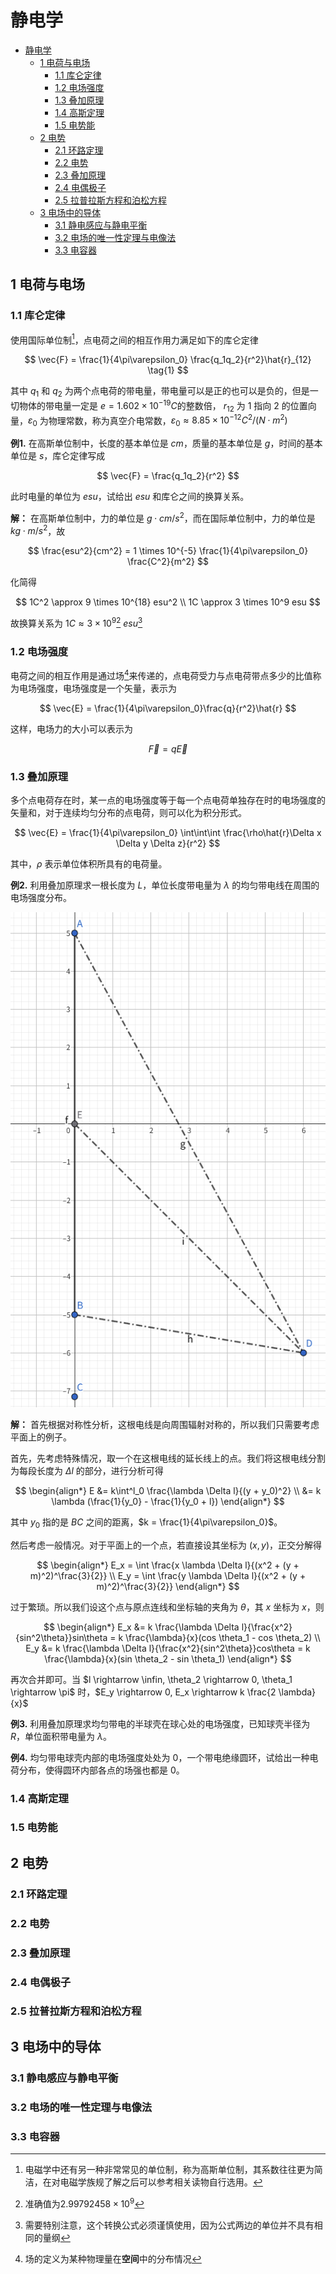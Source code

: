 # 静电学

- [静电学](#静电学)
  - [1 电荷与电场](#1-电荷与电场)
    - [1.1 库仑定律](#11-库仑定律)
    - [1.2 电场强度](#12-电场强度)
    - [1.3 叠加原理](#13-叠加原理)
    - [1.4 高斯定理](#14-高斯定理)
    - [1.5 电势能](#15-电势能)
  - [2 电势](#2-电势)
    - [2.1 环路定理](#21-环路定理)
    - [2.2 电势](#22-电势)
    - [2.3 叠加原理](#23-叠加原理)
    - [2.4 电偶极子](#24-电偶极子)
    - [2.5 拉普拉斯方程和泊松方程](#25-拉普拉斯方程和泊松方程)
  - [3 电场中的导体](#3-电场中的导体)
    - [3.1 静电感应与静电平衡](#31-静电感应与静电平衡)
    - [3.2 电场的唯一性定理与电像法](#32-电场的唯一性定理与电像法)
    - [3.3 电容器](#33-电容器)

## 1 电荷与电场

### 1.1 库仑定律

使用国际单位制[^1]，点电荷之间的相互作用力满足如下的库仑定律

$$
\vec{F} = \frac{1}{4\pi\varepsilon_0} \frac{q_1q_2}{r^2}\hat{r}_{12} \tag{1}
$$

其中 $q_1$ 和 $q_2$ 为两个点电荷的带电量，带电量可以是正的也可以是负的，但是一切物体的带电量一定是 $e = 1.602 \times 10^{-19}C$的整数倍， $r_{12}$ 为 $1$ 指向 $2$ 的位置向量，$\varepsilon_0$ 为物理常数，称为真空介电常数，$\varepsilon_0 \approx 8.85 \times 10^{-12}C^2/(N \cdot m^2)$

**例1.** 在高斯单位制中，长度的基本单位是 $cm$，质量的基本单位是 $g$，时间的基本单位是 $s$，库仑定律写成

$$
\vec{F} = \frac{q_1q_2}{r^2}
$$

此时电量的单位为 $esu$，试给出 $esu$ 和库仑之间的换算关系。

**解：** 在高斯单位制中，力的单位是 $g \cdot cm/s^2$，而在国际单位制中，力的单位是 $kg \cdot m/s^2$，故

$$
\frac{esu^2}{cm^2} = 1 \times 10^{-5} \frac{1}{4\pi\varepsilon_0} \frac{C^2}{m^2}
$$

化简得

$$
1C^2 \approx 9 \times 10^{18} esu^2 \\
1C \approx 3 \times 10^9 esu
$$

故换算关系为 $1C \approx 3 \times 10^9$[^2] $esu$[^3]

### 1.2 电场强度

电荷之间的相互作用是通过场[^4]来传递的，点电荷受力与点电荷带点多少的比值称为电场强度，电场强度是一个矢量，表示为

$$
\vec{E} = \frac{1}{4\pi\varepsilon_0}\frac{q}{r^2}\hat{r}
$$

这样，电场力的大小可以表示为

$$
\vec{F} = q\vec{E} \tag{2}
$$

### 1.3 叠加原理

多个点电荷存在时，某一点的电场强度等于每一个点电荷单独存在时的电场强度的矢量和，对于连续均匀分布的点电荷，则可以化为积分形式。

$$
\vec{E} = \frac{1}{4\pi\varepsilon_0} \int\int\int \frac{\rho\hat{r}\Delta x \Delta y \Delta z}{r^2}
$$

其中，$\rho$ 表示单位体积所具有的电荷量。

**例2.** 利用叠加原理求一根长度为 $L$，单位长度带电量为 $\lambda$ 的均匀带电线在周围的电场强度分布。

![长度为L的均匀带电线及平面上的任一点](image.png)

**解：** 首先根据对称性分析，这根电线是向周围辐射对称的，所以我们只需要考虑平面上的例子。

首先，先考虑特殊情况，取一个在这根电线的延长线上的点。我们将这根电线分割为每段长度为 $\Delta l$ 的部分，进行分析可得

$$
\begin{align*}
  E &= k\int^l_0 \frac{\lambda \Delta l}{(y + y_0)^2} \\
    &= k \lambda (\frac{1}{y_0} - \frac{1}{y_0 + l})
\end{align*}
$$

其中 $y_0$ 指的是 $BC$ 之间的距离，$k = \frac{1}{4\pi\varepsilon_0}$。

然后考虑一般情况。对于平面上的一个点，若直接设其坐标为 $(x, y)$，正交分解得

$$
\begin{align*}
E_x = \int \frac{x \lambda \Delta l}{(x^2 + (y + m)^2)^\frac{3}{2}} \\
E_y = \int \frac{y \lambda \Delta l}{(x^2 + (y + m)^2)^\frac{3}{2}}
\end{align*}
$$

过于繁琐。所以我们设这个点与原点连线和坐标轴的夹角为 $\theta$，其 $x$ 坐标为 $x$，则

$$
\begin{align*}
E_x &= k \frac{\lambda \Delta l}{\frac{x^2}{sin^2\theta}}sin\theta = k \frac{\lambda}{x}(cos \theta_1 - cos \theta_2) \\
E_y &= k \frac{\lambda \Delta l}{\frac{x^2}{sin^2\theta}}cos\theta = k \frac{\lambda}{x}(sin \theta_2 - sin \theta_1)
\end{align*}
$$

再次合并即可。当 $l \rightarrow \infin, \theta_2 \rightarrow 0, \theta_1 \rightarrow \pi$ 时，$E_y \rightarrow 0, E_x \rightarrow k \frac{2 \lambda}{x}$

**例3.** 利用叠加原理求均匀带电的半球壳在球心处的电场强度，已知球壳半径为 $R$，单位面积带电量为 $\lambda$。

**例4.** 均匀带电球壳内部的电场强度处处为 $0$，一个带电绝缘圆环，试给出一种电荷分布，使得圆环内部各点的场强也都是 $0$。

### 1.4 高斯定理

### 1.5 电势能

## 2 电势

### 2.1 环路定理

### 2.2 电势

### 2.3 叠加原理

### 2.4 电偶极子

### 2.5 拉普拉斯方程和泊松方程

## 3 电场中的导体

### 3.1 静电感应与静电平衡

### 3.2 电场的唯一性定理与电像法

### 3.3 电容器

[^1]: 电磁学中还有另一种非常常见的单位制，称为高斯单位制，其系数往往更为简洁，在对电磁学族规了解之后可以参考相关读物自行选用。

[^2]: 准确值为$2.99792458\times10^9$

[^3]: 需要特别注意，这个转换公式必须谨慎使用，因为公式两边的单位并不具有相同的量纲

[^4]: 场的定义为某种物理量在**空间**中的分布情况
